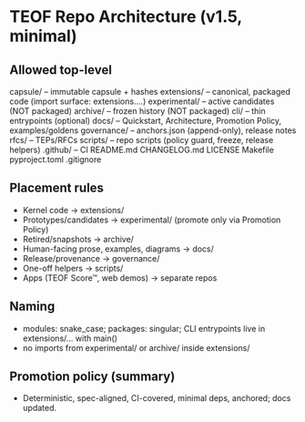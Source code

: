 # TEOF Repo Architecture (v1.5, minimal)

## Allowed top-level
capsule/        – immutable capsule + hashes
extensions/     – canonical, packaged code (import surface: extensions.…)
experimental/   – active candidates (NOT packaged)
archive/        – frozen history (NOT packaged)
cli/            – thin entrypoints (optional)
docs/           – Quickstart, Architecture, Promotion Policy, examples/goldens
governance/     – anchors.json (append-only), release notes
rfcs/           – TEPs/RFCs
scripts/        – repo scripts (policy guard, freeze, release helpers)
.github/        – CI
README.md CHANGELOG.md LICENSE Makefile pyproject.toml .gitignore

## Placement rules
- Kernel code → extensions/
- Prototypes/candidates → experimental/ (promote only via Promotion Policy)
- Retired/snapshots → archive/
- Human-facing prose, examples, diagrams → docs/
- Release/provenance → governance/
- One-off helpers → scripts/
- Apps (TEOF Score™, web demos) → separate repos

## Naming
- modules: snake_case; packages: singular; CLI entrypoints live in extensions/… with main()
- no imports from experimental/ or archive/ inside extensions/

## Promotion policy (summary)
- Deterministic, spec-aligned, CI-covered, minimal deps, anchored; docs updated.
